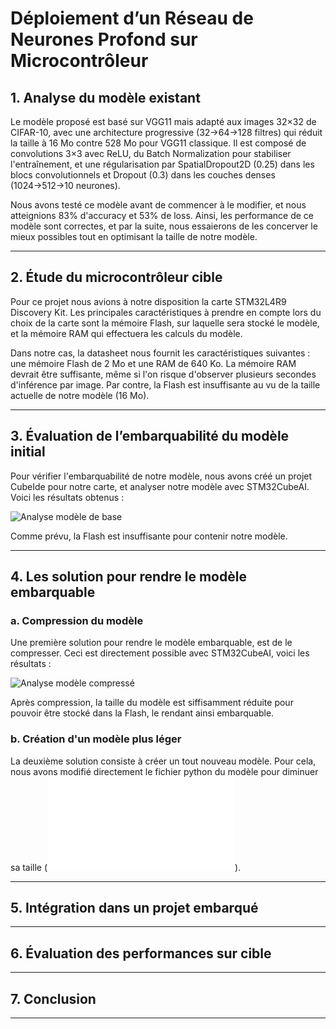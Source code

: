 # Déploiement d’un Réseau de Neurones Profond sur Microcontrôleur

## 1. Analyse du modèle existant

Le modèle proposé est basé sur VGG11 mais adapté aux images 32×32 de CIFAR-10, avec une architecture progressive (32→64→128 filtres) qui réduit la taille à 16 Mo contre 528 Mo pour VGG11 classique. Il est composé de convolutions 3×3 avec ReLU, du Batch Normalization pour stabiliser l'entraînement, et une régularisation par SpatialDropout2D (0.25) dans les blocs convolutionnels et Dropout (0.3) dans les couches denses (1024→512→10 neurones). 

Nous avons testé ce modèle avant de commencer à le modifier, et nous atteignions 83% d'accuracy et 53% de loss. Ainsi, les performance de ce modèle sont correctes, et par la suite, nous essaierons de les concerver le mieux possibles tout en optimisant la taille de notre modèle.

---

## 2. Étude du microcontrôleur cible

Pour ce projet nous avions à notre disposition la carte STM32L4R9 Discovery Kit. Les principales caractéristiques à prendre en compte lors du choix de la carte sont la mémoire Flash, sur laquelle sera stocké le modèle, et la mémoire RAM qui effectuera les calculs du modèle.

Dans notre cas, la datasheet nous fournit les caractéristiques suivantes : une mémoire Flash de 2 Mo et une RAM de 640 Ko. La mémoire RAM devrait être suffisante, même si l'on risque d'observer plusieurs secondes d'inférence par image. Par contre, la Flash est insuffisante au vu de la taille actuelle de notre modèle (16 Mo). 

---

## 3. Évaluation de l’embarquabilité du modèle initial

Pour vérifier l'embarquabilité de notre modèle, nous avons créé un projet CubeIde pour notre carte, et analyser notre modèle avec STM32CubeAI. Voici les résultats obtenus :

![Analyse modèle de base](./img/first_analyse.png)

Comme prévu, la Flash est insuffisante pour contenir notre modèle.

---

## 4. Les solution pour rendre le modèle embarquable

### a. Compression du modèle

Une première solution pour rendre le modèle embarquable, est de le compresser. Ceci est directement possible avec STM32CubeAI, voici les résultats :

![Analyse modèle compressé](./img/compressed_model.png)

Après compression, la taille du modèle est siffisamment réduite pour pouvoir être stocké dans la Flash, le rendant ainsi embarquable.

### b. Création d'un modèle plus léger

La deuxième solution consiste à créer un tout nouveau modèle. Pour cela, nous avons modifié directement le fichier python du modèle pour diminuer sa taille (![train.py](./train.py)). 

---

## 5. Intégration dans un projet embarqué

---

## 6. Évaluation des performances sur cible

---

## 7. Conclusion

---

